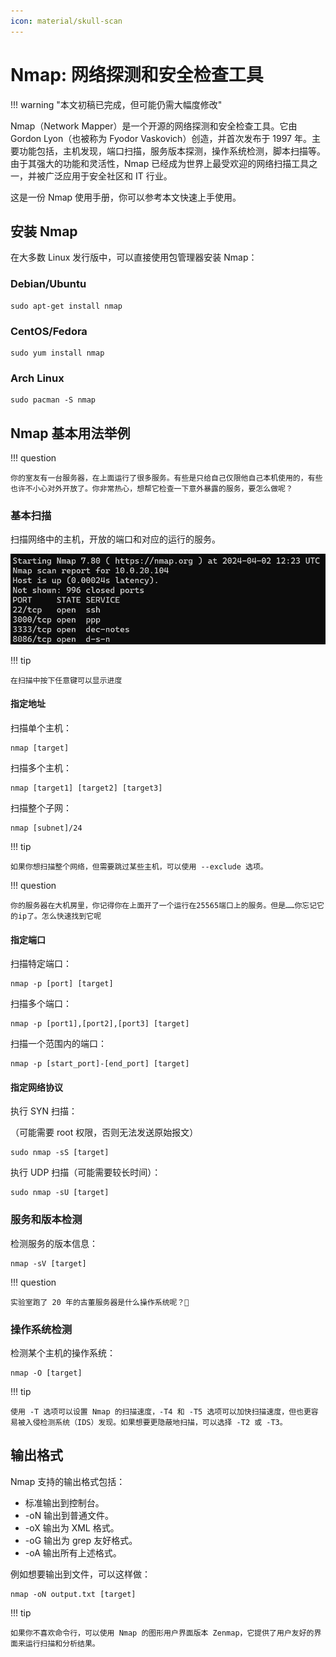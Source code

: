 ```yaml
---
icon: material/skull-scan
---
```


# Nmap: 网络探测和安全检查工具

!!! warning "本文初稿已完成，但可能仍需大幅度修改"

Nmap（Network Mapper）是一个开源的网络探测和安全检查工具。它由 Gordon Lyon（也被称为 Fyodor Vaskovich）创造，并首次发布于 1997 年。主要功能包括，主机发现，端口扫描，服务版本探测，操作系统检测，脚本扫描等。由于其强大的功能和灵活性，Nmap 已经成为世界上最受欢迎的网络扫描工具之一，并被广泛应用于安全社区和 IT 行业。

这是一份 Nmap 使用手册，你可以参考本文快速上手使用。

## 安装 Nmap

在大多数 Linux 发行版中，可以直接使用包管理器安装 Nmap：

### Debian/Ubuntu

```shell
sudo apt-get install nmap
```

### CentOS/Fedora

```shell
sudo yum install nmap
```

### Arch Linux

```shell
sudo pacman -S nmap
```

## Nmap 基本用法举例

!!! question

    你的室友有一台服务器，在上面运行了很多服务。有些是只给自己仅限他自己本机使用的，有些也许不小心对外开放了。你非常热心，想帮它检查一下意外暴露的服务，要怎么做呢？

### 基本扫描

扫描网络中的主机，开放的端口和对应的运行的服务。

![nmap 扫描结果示例](../images/nmap-result.png)

!!! tip

    在扫描中按下任意键可以显示进度

#### 指定地址

扫描单个主机：

```shell
nmap [target]
```

扫描多个主机：

```shell
nmap [target1] [target2] [target3]
```

扫描整个子网：

```shell
nmap [subnet]/24
```

!!! tip

    如果你想扫描整个网络，但需要跳过某些主机，可以使用 --exclude 选项。

!!! question

    你的服务器在大机房里，你记得你在上面开了一个运行在25565端口上的服务。但是……你忘记它的ip了。怎么快速找到它呢

#### 指定端口

扫描特定端口：

```shell
nmap -p [port] [target]
```

扫描多个端口：

```shell
nmap -p [port1],[port2],[port3] [target]
```

扫描一个范围内的端口：

```shell
nmap -p [start_port]-[end_port] [target]
```

#### 指定网络协议

执行 SYN 扫描：

（可能需要 root 权限，否则无法发送原始报文）

```shell
sudo nmap -sS [target]
```

执行 UDP 扫描（可能需要较长时间）：

```shell
sudo nmap -sU [target]
```

### 服务和版本检测

检测服务的版本信息：

```shell
nmap -sV [target]
```

!!! question

    实验室跑了 20 年的古董服务器是什么操作系统呢？🤔

### 操作系统检测

检测某个主机的操作系统：

```shell
nmap -O [target]
```

!!! tip

    使用 -T 选项可以设置 Nmap 的扫描速度，-T4 和 -T5 选项可以加快扫描速度，但也更容易被入侵检测系统（IDS）发现。如果想要更隐蔽地扫描，可以选择 -T2 或 -T3。

## 输出格式

Nmap 支持的输出格式包括：

- 标准输出到控制台。
- -oN 输出到普通文件。
- -oX 输出为 XML 格式。
- -oG 输出为 grep 友好格式。
- -oA 输出所有上述格式。

例如想要输出到文件，可以这样做：

```shell
nmap -oN output.txt [target]
```

!!! tip

    如果你不喜欢命令行，可以使用 Nmap 的图形用户界面版本 Zenmap，它提供了用户友好的界面来运行扫描和分析结果。
